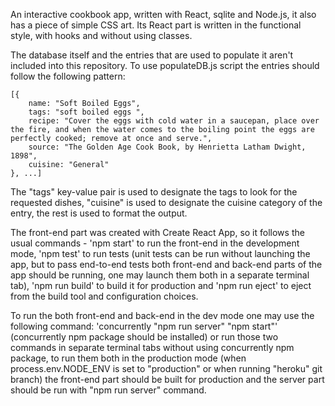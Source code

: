 An interactive cookbook app, written with React, sqlite and Node.js, it also has a piece of simple CSS art. Its React part is written in the functional style, with hooks and without using classes. 

The database itself and the entries that are used to populate it aren't included into this repository. To use populateDB.js script the entries should follow the following pattern:

    [{
        name: "Soft Boiled Eggs", 
        tags: "soft boiled eggs ",
        recipe: "Cover the eggs with cold water in a saucepan, place over the fire, and when the water comes to the boiling point the eggs are perfectly cooked; remove at once and serve.",
        source: "The Golden Age Cook Book, by Henrietta Latham Dwight, 1898",
        cuisine: "General"
    }, ...]

The "tags" key-value pair is used to designate the tags to look for the requested dishes, "cuisine" is used to designate the cuisine category of the entry, the rest is used to format the output.

The front-end part was created with Create React App, so it follows the usual commands - 'npm start' to run the front-end in the development mode, 'npm test' to run tests (unit tests can be run without launching the app, but to pass end-to-end tests both front-end and back-end parts of the app should be running, one may launch them both in a separate terminal tab), 'npm run build' to build it for production and 'npm run eject' to eject from the build tool and configuration choices.

To run the both front-end and back-end in the dev mode one may use the following command: 'concurrently "npm run server" "npm start"' (concurrently npm package should be installed) or run those two commands in separate terminal tabs without using concurrently npm package, to run them both in the production mode (when process.env.NODE_ENV is set to "production" or when running "heroku" git branch) the front-end part should be built for production and the server part should be run with "npm run server" command.
